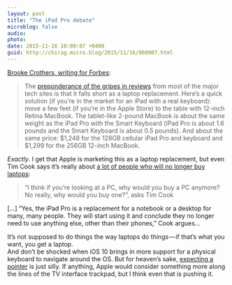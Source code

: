 ```yaml
---
layout: post
title: "The iPad Pro debate"
microblog: false
audio: 
photo: 
date: 2015-11-16 10:09:07 +0400
guid: http://chirag.micro.blog/2015/11/16/060907.html
---
```

[Brooke Crothers, writing for Forbes](http://www.forbes.com/sites/brookecrothers/2015/11/15/ipad-pro-gripe-fest-vs-the-12-inch-retina-macbook/): 

> The [preponderance of the gripes in reviews](http://www.foxnews.com/tech/2015/11/12/ipad-pro-review-roundup-inching-closer-to-laptop-replacement.html) from most of the major tech sites is that it falls short as a laptop replacement. Here’s a quick solution (if you’re in the market for an iPad with a real keyboard): move a few feet (if you’re in the Apple Store) to the table with 12-inch Retina MacBook. The tablet-like 2-pound MacBook is about the same weight as the iPad Pro with the Smart Keyboard (iPad Pro is about 1.6 pounds and the Smart Keyboard is about 0.5 pounds). And about the same price: $1,248 for the 128GB cellular iPad Pro and keyboard and $1,299 for the 256GB 12-inch MacBook.

*Exactly*. I get that Apple is marketing this as a laptop replacement, but even Tim Cook says it’s really about [a lot of people who will no longer buy laptops](http://www.telegraph.co.uk/technology/apple/11984806/Apples-Tim-Cook-declares-the-end-of-the-PC-and-hints-at-new-medical-product.html):

> “I think if you’re looking at a PC, why would you buy a PC anymore? No really, why would you buy one?”, asks Tim Cook</blockquote>
> […]
> “Yes, the iPad Pro is a replacement for a notebook or a desktop for many, many people. They will start using it and conclude they no longer need to use anything else, other than their phones,” Cook argues…

It’s not supposed to do things the way laptops do things — if that’s what you want, you get a laptop.  
And don’t be shocked when iOS 10 brings in more support for a physical keyboard to navigate around the OS. But for heaven’s sake, [expecting a pointer](http://www.gizmag.com/ipad-pro-review-initial/40395/) is just silly. If anything, Apple would consider something more along the lines of the TV interface trackpad, but I think even that is pushing it.
